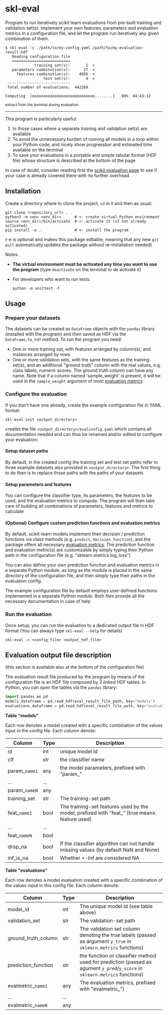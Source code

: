 # skl-eval

Program to run iteratively scikit learn evaluations from pre-built
training and validation set(s): implement your own features, parameters 
and evaluation metrics in a configuration file, and let the program run 
iteratively any given combination of them. 

```console
$ skl-eval -c ./path/to/my-config.yaml /path/to/my-evaluation-result.hdf
   Reading configuration file
   ==========================
             training set(s):       1  ×
   parameters combination(s):      27  ×
     features combination(s):    4095  ×
                 test set(s):       4  =
 ----------------------------
 Total number of evaluations:  442260

Computing  [oooooooooooooooooooooooooooo........]   80%  04:43:12
```
<sup>extract from the terminal during evaluation</sup>
<hr>

This program is particularly useful: 
 1. In those cases where a separate training and validation set(s) are 
    available
 2. To avoid the unnecessary burden of running all models in a loop
    within your Python code, and nicely show progressbar and estimated
    time available on the terminal
 3. To save your evaluations in a portable and simple tabular format
    (HDF file) whose structure is described at the bottom of the page

In case of doubt, consider reading first the
[scikit evaluation page](https://scikit-learn.org/stable/modules/model_evaluation.html)
to see if your case is already covered there with no further overhead

## Installation

Create a directory where to clone the project, `cd` in it and then
as usual:

```console
git clone <repository_url> .
python3 -m venv <env_dir>      # <- create virtual Python environment
source <env_dir>/bin/activate  # <- activate it (if not already activated)
pip install -e .               # <- install the program
```
(-e is optional  and makes this package editable, meaning that any new 
`git pull` automatically updates the package without re-installation needed)

Notes: 
 - **The virtual environment must be activated any time you want to use 
   the program** (type `deactivate` on the terminal to de activate it)

 - For developers who want to run tests:

   ```console
   python -m unittest -f
   ```

## Usage

### Prepare your datasets

The datasets can be created as `DataFrame` objects with the `pandas` library
(installed with the  program) and then saved as HDF via the `DataFrame.to_hdf`
method. To run the program you need:

- One or more training set, with features arranged by column(s), and 
  instances arranged by rows
- One or more validation sets, with the same features as the training set(s), 
  and an additional "ground truth" column with the real values, e.g. class 
  labels,  numeric scores. The ground truth column can have any name. 
  Note that if a column named 'sample_weight' is present, it will be used in 
  the `sample_weight` argument of most [evaluation
  metrics](https://scikit-learn.org/stable/modules/model_evaluation.html)
  

### Configure the evaluation

If you don't have one already, create the example configuration file in YAML 
format:

```console
skl-eval-init <output_directory>
```
creates the file `<output_directory>/evalconfig.yaml` which contains all
documentation needed and can thus be renamed and/or edited to configure your 
evaluation:

#### Setup dataset paths

By default, in the created config the training set and test set paths
refer to three example datasets also provided in `<output_directory>`.
The first thing to do then is to replace those paths with the paths of your 
datasets


#### Setup parameters and features

You can configure the classifier type, its parameters,
the features to be used, and the evaluation metrics to compute. 
The program will then take care of building all combinations of 
parameters, features and metrics to calculate


#### (Optional) Configure custom prediction functions and evaluation metrics
 
By default, scikit-learn models implement their decision / prediction
functions via class methods (e.g. `predict`, `decision_function`), and
the package offers all necessary [evaluation metrics](https://scikit-learn.org/stable/modules/model_evaluation.html). 
The prediction function and evaluation metric(s) are customizable 
by simply typing their Python path in the configuration file
(e.g. "sklearn.metrics.log_loss")

You can also define your own prediction function and evaluation metrics in a
separate Python module, as long as the module is placed in the same directory 
of the configuration file, and then simply type their paths
in the evaluation config.

The example configuration file by default employs user-defined functions
implemented in a separate Python module. Both files provide all the necessary
documentation in case of help


### Run the evaluation

Once setup, you can run the evaluation to a dedicated output file in HDF format
(You can always type `skl-eval --help` for details)

```console
skl-eval -c <config_file> <output_hdf_file>
```

## Evaluation output file description

(this section is available also at the bottom of the configuration file)

<!-- DEVELOPERS NOTE: when modifying the Evaluation output file description,
it is recommended to modify it here and then copy/paste this section at the
bottom of data/evalconfig.yaml -->

The evaluation result file produced by the program by means of the
configuration file is an HDF file composed by 2 linked HDF tables. In Python,
you can open the tables via the `pandas` library:

```python
import pandas as pd
models_dataframe = pd.read_hdf(eval_result_file_path, key="models")
evaluations_dataframe = pd.read_hdf(eval_result_file_path, key="evaluations")
```

**Table "models"**

Each row denotes a model created with a specific combination of the values
input in the config file. Each column denote:

| Column        | Type | Description                                        |
|---------------|------|----------------------------------------------------|
| id            | int  | unique model id                                    |
| clf           | str  | the classifier name                                |
| param_`name1` | any  | the model parameters, prefixed with "param_"       |
| ...           | ...  |                                                    |
| param_`nameN` | any  |                                                    |
| training_set  | str  | The training-set path         |
| feat_`name1`  | bool | The training-set features used by the model, prefixed with "feat_" (true means: feature used) |
| ...           | ...  |                                                    |
| feat_`nameN`  | bool |                                                    |
| drop_na       | bool | If the classifier algorithm can not handle missing values (by default NaN and None) |
| inf_is_na     | bool | Whether +-Inf are considered NA                    |


**Table "evaluations"**

Each row denotes a model evaluation created with a specific combination of
the values input in this config file. Each column denote:

| Column               | Type | Description                                 |
|----------------------|------|---------------------------------------------|
| model_id             | int  | The unique model id (see table above)       |
| validation_set       | str  | The validation-set path                     |
| ground_truth_column  | str  | The validation set column denoting the true labels (passed as argument `y_true` in `sklearn.metrics` functions) |
| prediction_function  | str  | the function or classifier method used for prediction (passed as agument `y_pred`/`y_score` in `sklearn.metrics` functions) |
| evalmetric_`name1`   | any  | The evaluation metrics, prefixed with "evalmetric_") |
| ...                  | ...  |                                             |
| evalmetric_`nameN`   | any  |                                             |
